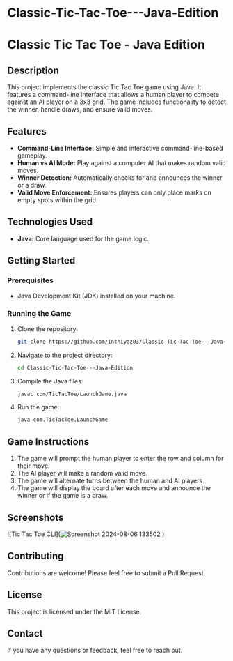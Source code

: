 # Classic-Tic-Tac-Toe---Java-Edition
# Classic Tic Tac Toe - Java Edition

## Description

This project implements the classic Tic Tac Toe game using Java. It features a command-line interface that allows a human player to compete against an AI player on a 3x3 grid. The game includes functionality to detect the winner, handle draws, and ensure valid moves.

## Features

- **Command-Line Interface:** Simple and interactive command-line-based gameplay.
- **Human vs AI Mode:** Play against a computer AI that makes random valid moves.
- **Winner Detection:** Automatically checks for and announces the winner or a draw.
- **Valid Move Enforcement:** Ensures players can only place marks on empty spots within the grid.

## Technologies Used

- **Java:** Core language used for the game logic.

## Getting Started

### Prerequisites

- Java Development Kit (JDK) installed on your machine.

### Running the Game

1. Clone the repository:
    ```bash
    git clone https://github.com/Inthiyaz03/Classic-Tic-Tac-Toe---Java-Edition.git
    ```
2. Navigate to the project directory:
    ```bash
    cd Classic-Tic-Tac-Toe---Java-Edition
    ```
3. Compile the Java files:
    ```bash
    javac com/TicTacToe/LaunchGame.java
    ```
4. Run the game:
    ```bash
    java com.TicTacToe.LaunchGame
    ```

## Game Instructions

1. The game will prompt the human player to enter the row and column for their move.
2. The AI player will make a random valid move.
3. The game will alternate turns between the human and AI players.
4. The game will display the board after each move and announce the winner or if the game is a draw.

## Screenshots

![Tic Tac Toe CLI](![Screenshot 2024-08-06 133502](https://github.com/user-attachments/assets/5e528476-5d0e-4cfe-8286-224fe675f17d)
)

## Contributing

Contributions are welcome! Please feel free to submit a Pull Request.

## License

This project is licensed under the MIT License.

## Contact

If you have any questions or feedback, feel free to reach out.

